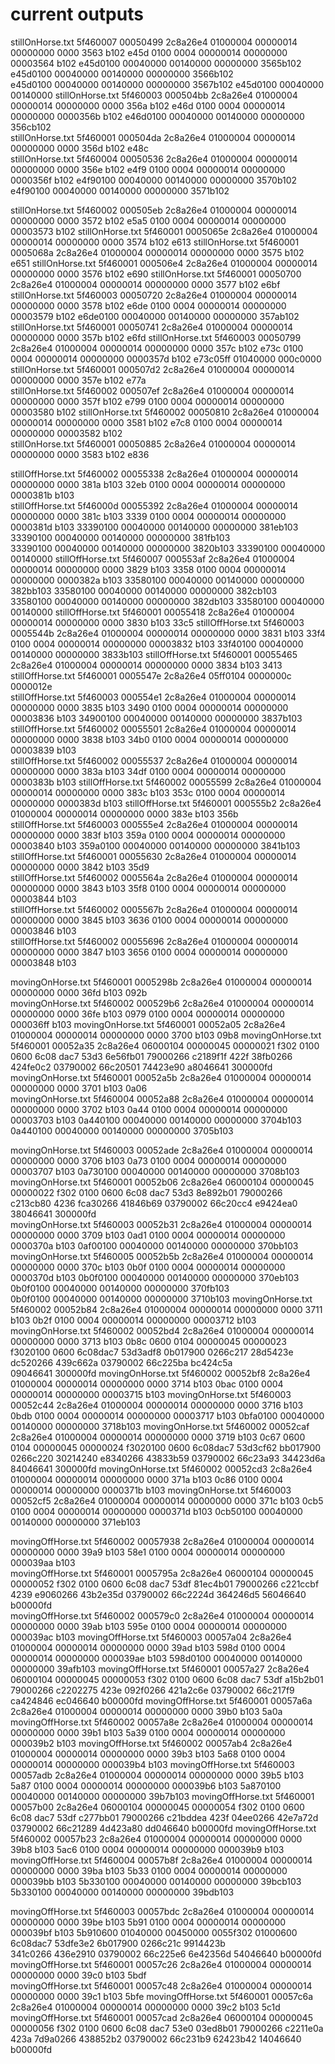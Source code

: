 # current outputs



stillOnHorse.txt        5f460007    00050499    2c8a26e4    01000004    00000014    00000000    0000    3563    b102    e45d    0100    0004    00000014    00000000    00003564    b102    e45d0100    00040000    00140000    00000000    3565b102    e45d0100    00040000    00140000    00000000    3566b102   
 e45d0100    00040000    00140000    00000000    3567b102    e45d0100    00040000    00140000
stillOnHorse.txt        5f460003    000504bb    2c8a26e4    01000004    00000014    00000000    0000    356a    b102    e46d    0100    0004    00000014    00000000    0000356b    b102    e46d0100    00040000    00140000    00000000    356cb102    
stillOnHorse.txt        5f460001    000504da    2c8a26e4    01000004    00000014    00000000    0000    356d    b102    e48c    
stillOnHorse.txt        5f460004    00050536    2c8a26e4    01000004    00000014    00000000    0000    356e    b102    e4f9    0100    0004    00000014    00000000    0000356f    b102    e4f90100    00040000    00140000    00000000    3570b102    e4f90100    00040000    00140000    00000000    3571b102   

stillOnHorse.txt        5f460002    000505eb    2c8a26e4    01000004    00000014    00000000    0000    3572    b102    e5a5    0100    0004    00000014    00000000    00003573    b102
stillOnHorse.txt        5f460001    0005065e    2c8a26e4    01000004    00000014    00000000    0000    3574    b102    e613
stillOnHorse.txt        5f460001    0005068a    2c8a26e4    01000004    00000014    00000000    0000    3575    b102    e651
stillOnHorse.txt        5f460001    000506e4    2c8a26e4    01000004    00000014    00000000    0000    3576    b102    e690
stillOnHorse.txt        5f460001    00050700    2c8a26e4    01000004    00000014    00000000    0000    3577    b102    e6bf    
stillOnHorse.txt        5f460003    00050720    2c8a26e4    01000004    00000014    00000000    0000    3578    b102    e6de    0100    0004    00000014    00000000    00003579    b102    e6de0100    00040000    00140000    00000000    357ab102
stillOnHorse.txt        5f460001    00050741    2c8a26e4    01000004    00000014    00000000    0000    357b    b102    e6fd
stillOnHorse.txt        5f460003    00050799    2c8a26e4    01000004    00000014    00000000    0000    357c    b102    e73c    0100    0004    00000014    00000000    0000357d    b102    e73c05ff    01040000    000c0000    
stillOnHorse.txt        5f460001    000507d2    2c8a26e4    01000004    00000014    00000000    0000    357e    b102    e77a    
stillOnHorse.txt        5f460002    000507ef    2c8a26e4    01000004    00000014    00000000    0000    357f    b102    e799    0100    0004    00000014    00000000    00003580    b102
stillOnHorse.txt        5f460002    00050810    2c8a26e4    01000004    00000014    00000000    0000    3581    b102    e7c8    0100    0004    00000014    00000000    00003582    b102    
stillOnHorse.txt        5f460001    00050885    2c8a26e4    01000004    00000014    00000000    0000    3583    b102    e836    

stillOffHorse.txt       5f460002    00055338    2c8a26e4    01000004    00000014    00000000    0000    381a    b103    32eb    0100    0004    00000014    00000000    0000381b    b103    
stillOffHorse.txt       5f46000d    00055392    2c8a26e4    01000004    00000014    00000000    0000    381c    b103    3339    0100    0004    00000014    00000000    0000381d    b103    33390100    00040000    00140000    00000000    381eb103    33390100    00040000    00140000    00000000    381fb103   
 33390100    00040000    00140000    00000000    3820b103    33390100    00040000    00140000
stillOffHorse.txt       5f460007    000553af    2c8a26e4    01000004    00000014    00000000    0000    3829    b103    3358    0100    0004    00000014    00000000    0000382a    b103    33580100    00040000    00140000    00000000    382bb103    33580100    00040000    00140000    00000000    382cb103   
 33580100    00040000    00140000    00000000    382db103    33580100    00040000    00140000
stillOffHorse.txt       5f460001    00055418    2c8a26e4    01000004    00000014    00000000    0000    3830    b103    33c5
stillOffHorse.txt       5f460003    0005544b    2c8a26e4    01000004    00000014    00000000    0000    3831    b103    33f4    0100    0004    00000014    00000000    00003832    b103    33f40100    00040000    00140000    00000000    3833b103
stillOffHorse.txt       5f460001    00055465    2c8a26e4    01000004    00000014    00000000    0000    3834    b103    3413
stillOffHorse.txt       5f460001    0005547e    2c8a26e4    05ff0104    0000000c    0000012e    
stillOffHorse.txt       5f460003    000554e1    2c8a26e4    01000004    00000014    00000000    0000    3835    b103    3490    0100    0004    00000014    00000000    00003836    b103    34900100    00040000    00140000    00000000    3837b103
stillOffHorse.txt       5f460002    00055501    2c8a26e4    01000004    00000014    00000000    0000    3838    b103    34b0    0100    0004    00000014    00000000    00003839    b103    
stillOffHorse.txt       5f460002    00055537    2c8a26e4    01000004    00000014    00000000    0000    383a    b103    34df    0100    0004    00000014    00000000    0000383b    b103
stillOffHorse.txt       5f460002    00055599    2c8a26e4    01000004    00000014    00000000    0000    383c    b103    353c    0100    0004    00000014    00000000    0000383d    b103
stillOffHorse.txt       5f460001    000555b2    2c8a26e4    01000004    00000014    00000000    0000    383e    b103    356b    
stillOffHorse.txt       5f460003    000555e4    2c8a26e4    01000004    00000014    00000000    0000    383f    b103    359a    0100    0004    00000014    00000000    00003840    b103    359a0100    00040000    00140000    00000000    3841b103    
stillOffHorse.txt       5f460001    00055630    2c8a26e4    01000004    00000014    00000000    0000    3842    b103    35d9    
stillOffHorse.txt       5f460002    0005564a    2c8a26e4    01000004    00000014    00000000    0000    3843    b103    35f8    0100    0004    00000014    00000000    00003844    b103    
stillOffHorse.txt       5f460002    0005567b    2c8a26e4    01000004    00000014    00000000    0000    3845    b103    3636    0100    0004    00000014    00000000    00003846    b103    
stillOffHorse.txt       5f460002    00055696    2c8a26e4    01000004    00000014    00000000    0000    3847    b103    3656    0100    0004    00000014    00000000    00003848    b103

movingOnHorse.txt       5f460001    0005298b    2c8a26e4    01000004    00000014    00000000    0000    36fd    b103    092b    
movingOnHorse.txt       5f460002    000529b6    2c8a26e4    01000004    00000014    00000000    0000    36fe    b103    0979    0100    0004    00000014    00000000    000036ff    b103
movingOnHorse.txt       5f460001    00052a05    2c8a26e4    01000004    00000014    00000000    0000    3700    b103    09b8
movingOnHorse.txt       5f460001    00052a35    2c8a26e4    06000104    00000045    00000021    f302    0100    0600    6c08    dac7    53d3    6e56fb01    79000266    c2189f1f    422f    38fb0266    424fe0c2    03790002    66c20501    74423e90    a8046641    300000fd
movingOnHorse.txt       5f460001    00052a5b    2c8a26e4    01000004    00000014    00000000    0000    3701    b103    0a06    
movingOnHorse.txt       5f460004    00052a88    2c8a26e4    01000004    00000014    00000000    0000    3702    b103    0a44    0100    0004    00000014    00000000    00003703    b103    0a440100    00040000    00140000    00000000    3704b103    0a440100    00040000    00140000    00000000    3705b103   

movingOnHorse.txt       5f460003    00052ade    2c8a26e4    01000004    00000014    00000000    0000    3706    b103    0a73    0100    0004    00000014    00000000    00003707    b103    0a730100    00040000    00140000    00000000    3708b103
movingOnHorse.txt       5f460001    00052b06    2c8a26e4    06000104    00000045    00000022    f302    0100    0600    6c08    dac7    53d3    8e892b01    79000266    c213cb80    4236    fca30266    41846b69    03790002    66c20cc4    e9424ea0    38046641    300000fd    
movingOnHorse.txt       5f460003    00052b31    2c8a26e4    01000004    00000014    00000000    0000    3709    b103    0ad1    0100    0004    00000014    00000000    0000370a    b103    0af00100    00040000    00140000    00000000    370bb103
movingOnHorse.txt       5f460005    00052b5b    2c8a26e4    01000004    00000014    00000000    0000    370c    b103    0b0f    0100    0004    00000014    00000000    0000370d    b103    0b0f0100    00040000    00140000    00000000    370eb103    0b0f0100    00040000    00140000    00000000    370fb103   
 0b0f0100    00040000    00140000    00000000    3710b103
movingOnHorse.txt       5f460002    00052b84    2c8a26e4    01000004    00000014    00000000    0000    3711    b103    0b2f    0100    0004    00000014    00000000    00003712    b103    
movingOnHorse.txt       5f460002    00052bd4    2c8a26e4    01000004    00000014    00000000    0000    3713    b103    0b8c    0600    0104    00000045    00000023    f3020100    0600    6c08dac7    53d3adf8    0b017900    0266c217    28d5423e    dc520266    439c662a    03790002    66c225ba    bc424c5a   
 09046641    300000fd
movingOnHorse.txt       5f460002    00052bf8    2c8a26e4    01000004    00000014    00000000    0000    3714    b103    0bac    0100    0004    00000014    00000000    00003715    b103
movingOnHorse.txt       5f460003    00052c44    2c8a26e4    01000004    00000014    00000000    0000    3716    b103    0bdb    0100    0004    00000014    00000000    00003717    b103    0bfa0100    00040000    00140000    00000000    3718b103
movingOnHorse.txt       5f460002    00052caf    2c8a26e4    01000004    00000014    00000000    0000    3719    b103    0c67    0600    0104    00000045    00000024    f3020100    0600    6c08dac7    53d3cf62    bb017900    0266c220    30214240    e8340266    43833b59    03790002    66c23a93    34423d6a   
 84046641    300000fd
movingOnHorse.txt       5f460002    00052cd3    2c8a26e4    01000004    00000014    00000000    0000    371a    b103    0c86    0100    0004    00000014    00000000    0000371b    b103
movingOnHorse.txt       5f460003    00052cf5    2c8a26e4    01000004    00000014    00000000    0000    371c    b103    0cb5    0100    0004    00000014    00000000    0000371d    b103    0cb50100    00040000    00140000    00000000    371eb103    

movingOffHorse.txt      5f460002    00057938    2c8a26e4    01000004    00000014    00000000    0000    39a9    b103    58e1    0100    0004    00000014    00000000    000039aa    b103    
movingOffHorse.txt      5f460001    0005795a    2c8a26e4    06000104    00000045    00000052    f302    0100    0600    6c08    dac7    53df    81ec4b01    79000266    c221ccbf    4239    e9060266    43b2e35d    03790002    66c2224d    364246d5    56046640    b00000fd    
movingOffHorse.txt      5f460002    000579c0    2c8a26e4    01000004    00000014    00000000    0000    39ab    b103    595e    0100    0004    00000014    00000000    000039ac    b103
movingOffHorse.txt      5f460003    00057a04    2c8a26e4    01000004    00000014    00000000    0000    39ad    b103    598d    0100    0004    00000014    00000000    000039ae    b103    598d0100    00040000    00140000    00000000    39afb103
movingOffHorse.txt      5f460001    00057a27    2c8a26e4    06000104    00000045    00000053    f302    0100    0600    6c08    dac7    53df    a15b2b01    79000266    c2202275    423e    092f0266    421a2c6e    03790002    66c217f9    ca424846    ec046640    b00000fd
movingOffHorse.txt      5f460001    00057a6a    2c8a26e4    01000004    00000014    00000000    0000    39b0    b103    5a0a    
movingOffHorse.txt      5f460002    00057a8e    2c8a26e4    01000004    00000014    00000000    0000    39b1    b103    5a39    0100    0004    00000014    00000000    000039b2    b103
movingOffHorse.txt      5f460002    00057ab4    2c8a26e4    01000004    00000014    00000000    0000    39b3    b103    5a68    0100    0004    00000014    00000000    000039b4    b103
movingOffHorse.txt      5f460003    00057adb    2c8a26e4    01000004    00000014    00000000    0000    39b5    b103    5a87    0100    0004    00000014    00000000    000039b6    b103    5a870100    00040000    00140000    00000000    39b7b103
movingOffHorse.txt      5f460001    00057b00    2c8a26e4    06000104    00000045    00000054    f302    0100    0600    6c08    dac7    53df    c277bb01    79000266    c21bddea    423f    04ee0266    42e7a72d    03790002    66c21289    4d423a80    dd046640    b00000fd
movingOffHorse.txt      5f460002    00057b23    2c8a26e4    01000004    00000014    00000000    0000    39b8    b103    5ac6    0100    0004    00000014    00000000    000039b9    b103
movingOffHorse.txt      5f460004    00057b8f    2c8a26e4    01000004    00000014    00000000    0000    39ba    b103    5b33    0100    0004    00000014    00000000    000039bb    b103    5b330100    00040000    00140000    00000000    39bcb103    5b330100    00040000    00140000    00000000    39bdb103   

movingOffHorse.txt      5f460003    00057bdc    2c8a26e4    01000004    00000014    00000000    0000    39be    b103    5b91    0100    0004    00000014    00000000    000039bf    b103    5b910600    01040000    00450000    0055f302    01000600    6c08dac7    53dfe3e2    6b017900    0266c21c    9914423b   
 341c0266    436e2910    03790002    66c225e6    6e42356d    54046640    b00000fd
movingOffHorse.txt      5f460001    00057c26    2c8a26e4    01000004    00000014    00000000    0000    39c0    b103    5bdf    
movingOffHorse.txt      5f460001    00057c48    2c8a26e4    01000004    00000014    00000000    0000    39c1    b103    5bfe
movingOffHorse.txt      5f460001    00057c6a    2c8a26e4    01000004    00000014    00000000    0000    39c2    b103    5c1d
movingOffHorse.txt      5f460001    00057cad    2c8a26e4    06000104    00000045    00000056    f302    0100    0600    6c08    dac7    53e0    03ed8b01    79000266    c2211e0a    423a    7d9a0266    438852b2    03790002    66c231b9    62423b42    14046640    b00000fd
